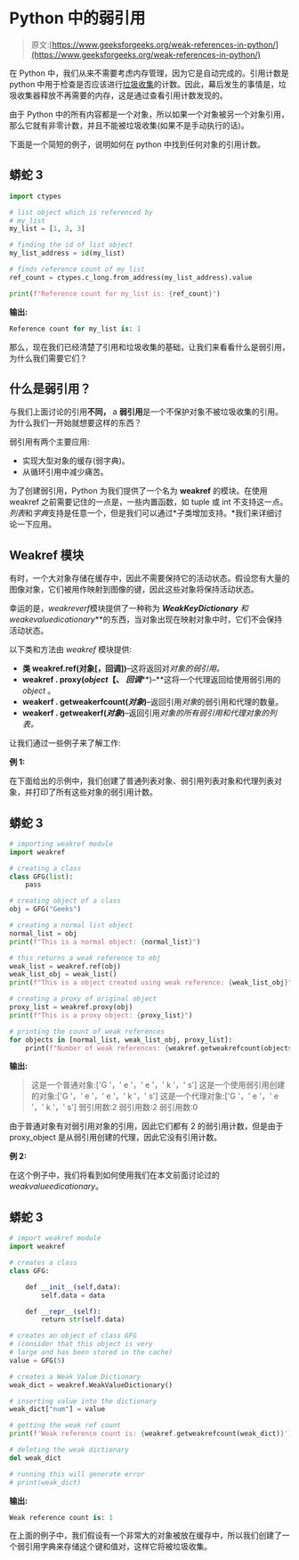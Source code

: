 # Python 中的弱引用

> 原文:[https://www.geeksforgeeks.org/weak-references-in-python/](https://www.geeksforgeeks.org/weak-references-in-python/)

在 Python 中，我们从来不需要考虑内存管理，因为它是自动完成的。引用计数是 python 中用于检查是否应该进行[垃圾收集](https://www.geeksforgeeks.org/garbage-collection-python/)的计数。因此，幕后发生的事情是，垃圾收集器释放不再需要的内存，这是通过查看引用计数发现的。

由于 Python 中的所有内容都是一个对象，所以如果一个对象被另一个对象引用，那么它就有非零计数，并且不能被垃圾收集(如果不是手动执行的话)。

下面是一个简短的例子，说明如何在 python 中找到任何对象的引用计数。

## 蟒蛇 3

```py
import ctypes

# list object which is referenced by
# my_list
my_list = [1, 2, 3]

# finding the id of list object
my_list_address = id(my_list)

# finds reference count of my_list
ref_count = ctypes.c_long.from_address(my_list_address).value

print(f"Reference count for my_list is: {ref_count}")
```

**输出:**

```py
Reference count for my_list is: 1
```

那么，现在我们已经清楚了引用和垃圾收集的基础，让我们来看看什么是弱引用，为什么我们需要它们？

## 什么是弱引用？

与我们上面讨论的引用**不同，** a **弱引用**是一个不保护对象不被垃圾收集的引用。为什么我们一开始就想要这样的东西？

弱引用有两个主要应用:

*   实现大型对象的缓存(弱字典)。
*   从循环引用中减少痛苦。

为了创建弱引用，Python 为我们提供了一个名为 **weakref** 的模块。在使用 weakref 之前需要记住的一点是，一些内置函数，如 tuple 或 int 不支持这一点。*列表*和*字典*支持是任意一个，但是我们可以通过*子类增加支持。*我们来详细讨论一下应用。

## Weakref 模块

有时，一个大对象存储在缓存中，因此不需要保持它的活动状态。假设您有大量的图像对象，它们被用作映射到图像的键，因此这些对象将保持活动状态。

幸运的是，*weakreverf*模块提供了一种称为 ***WeakKeyDictionary** 和**weakevaluedicationary***的东西，当对象出现在映射对象中时，它们不会保持活动状态。

以下类和方法由 *weakref* 模块提供:

*   **类 weakref.ref(对象[，回调])**–这将返回对*对象的弱引用。*
*   **weakref . proxy(*****object*****【、** ***回调*****)–**这将一个代理返回给使用弱引用的 *object* 。
*   **weakerf . getweakerfcount(*****对象*****)**–返回引用*对象*的弱引用和代理的数量。
*   **weakerf . getweakerf(*****对象*****)**–返回引用*对象的所有弱引用和代理对象的列表。*

让我们通过一些例子来了解工作:

**例 1:**

在下面给出的示例中，我们创建了普通列表对象、弱引用列表对象和代理列表对象，并打印了所有这些对象的弱引用计数。

## 蟒蛇 3

```py
# importing weakref module
import weakref

# creating a class
class GFG(list):
    pass

# creating object of a class
obj = GFG("Geeks")

# creating a normal list object
normal_list = obj
print(f"This is a normal object: {normal_list}")

# this returns a weak reference to obj
weak_list = weakref.ref(obj)
weak_list_obj = weak_list()
print(f"This is a object created using weak reference: {weak_list_obj}")

# creating a proxy of original object
proxy_list = weakref.proxy(obj)
print(f"This is a proxy object: {proxy_list}")

# printing the count of weak references
for objects in [normal_list, weak_list_obj, proxy_list]:
    print(f"Number of weak references: {weakref.getweakrefcount(objects)}")
```

**输出:**

> 这是一个普通对象:['G '，' e '，' e '，' k '，' s']
> 这是一个使用弱引用创建的对象:['G '，' e '，' e '，' k '，' s']
> 这是一个代理对象:['G '，' e '，' e '，' k '，' s']
> 弱引用数:2
> 弱引用数:2
> 弱引用数:0

由于普通对象有对弱引用对象的引用，因此它们都有 2 的弱引用计数，但是由于 proxy_object 是从弱引用创建的代理，因此它没有引用计数。

**例 2:**

在这个例子中，我们将看到如何使用我们在本文前面讨论过的*weakvalueedicationary*。

## 蟒蛇 3

```py
# import weakref module
import weakref

# creates a class
class GFG:

    def __init__(self,data):
        self.data = data

    def __repr__(self):
        return str(self.data)

# creates an object of class GFG
# (consider that this object is very 
# large and has been stored in the cache)
value = GFG(5)

# creates a Weak Value Dictionary
weak_dict = weakref.WeakValueDictionary()

# inserting value into the dictionary
weak_dict["num"] = value

# getting the weak ref count
print(f'Weak reference count is: {weakref.getweakrefcount(weak_dict)}') 

# deleting the weak dictionary
del weak_dict

# running this will generate error 
# print(weak_dict)
```

**输出:**

```py
Weak reference count is: 1
```

在上面的例子中，我们假设有一个非常大的对象被放在缓存中，所以我们创建了一个弱引用字典来存储这个键和值对，这样它将被垃圾收集。